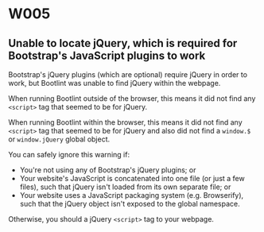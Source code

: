 # W005
## Unable to locate jQuery, which is required for Bootstrap's JavaScript plugins to work

Bootstrap's jQuery plugins (which are optional) require jQuery in order to work, but Bootlint was unable to find jQuery within the webpage.

When running Bootlint outside of the browser, this means it did not find any `<script>` tag that seemed to be for jQuery.

When running Bootlint within the browser, this means it did not find any `<script>` tag that seemed to be for jQuery and also did not find a `window.$` or `window.jQuery` global object.

You can safely ignore this warning if:
* You're not using any of Bootstrap's jQuery plugins; or
* Your website's JavaScript is concatenated into one file (or just a few files), such that jQuery isn't loaded from its own separate file; or
* Your website uses a JavaScript packaging system (e.g. Browserify), such that the jQuery object isn't exposed to the global namespace.

Otherwise, you should a jQuery `<script>` tag to your webpage.